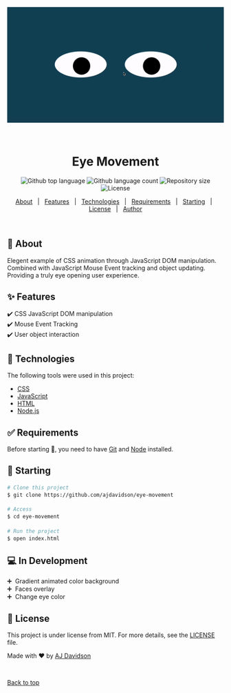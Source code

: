 <div align="center" id="top"> 
  <img src="app.gif" alt="Eye Movement" />

  &#xa0;

  <!-- <a href="https://eyemovement.netlify.app">Demo</a> -->
</div>

<h1 align="center">Eye Movement</h1>

<p align="center">
  <img alt="Github top language" src="https://img.shields.io/github/languages/top/ajdavidson/eye-movement?color=56BEB8">

  <img alt="Github language count" src="https://img.shields.io/github/languages/count/ajdavidson/eye-movement?color=56BEB8">

  <img alt="Repository size" src="https://img.shields.io/github/repo-size/ajdavidson/eye-movement?color=56BEB8">

  <img alt="License" src="https://img.shields.io/github/license/ajdavidson/eye-movement?color=56BEB8">

  <!-- <img alt="Github issues" src="https://img.shields.io/github/issues/ajdavidson/eye-movement?color=56BEB8" /> -->

  <!-- <img alt="Github forks" src="https://img.shields.io/github/forks/ajdavidson/eye-movement?color=56BEB8" /> -->

  <!-- <img alt="Github stars" src="https://img.shields.io/github/stars/ajdavidson/eye-movement?color=56BEB8" /> -->
</p>

<!-- Status -->

<!-- <h4 align="center"> 
	🚧  Eye Movement 🚀 Under construction...  🚧
</h4> 

<hr> -->

<p align="center">
  <a href="#dart-about">About</a> &#xa0; | &#xa0; 
  <a href="#sparkles-features">Features</a> &#xa0; | &#xa0;
  <a href="#rocket-technologies">Technologies</a> &#xa0; | &#xa0;
  <a href="#white_check_mark-requirements">Requirements</a> &#xa0; | &#xa0;
  <a href="#checkered_flag-starting">Starting</a> &#xa0; | &#xa0;
  <a href="#memo-license">License</a> &#xa0; | &#xa0;
  <a href="https://github.com/ajdavidson" target="_blank">Author</a>
</p>

<br>

## :dart: About ##

Elegent example of CSS animation through JavaScript DOM manipulation.\
Combined with JavaScript Mouse Event tracking and object updating.\
Providing a truly eye opening user experience.

## :sparkles: Features ##

:heavy_check_mark: CSS JavaScript DOM manipulation\
:heavy_check_mark: Mouse Event Tracking\
:heavy_check_mark: User object interaction

## :rocket: Technologies ##

The following tools were used in this project:

- [CSS](https://www.w3.org/TR/CSS/#css)
- [JavaScript](https://www.ecma-international.org/)
- [HTML](https://whatwg.org/)
- [Node.js](https://nodejs.org/en/)

## :white_check_mark: Requirements ##

Before starting :checkered_flag:, you need to have [Git](https://git-scm.com) and [Node](https://nodejs.org/en/) installed.

## :checkered_flag: Starting ##

```bash
# Clone this project
$ git clone https://github.com/ajdavidson/eye-movement

# Access
$ cd eye-movement

# Run the project
$ open index.html

```
## :computer: In Development ##

:heavy_plus_sign:&nbsp; Gradient animated color background\
:heavy_plus_sign:&nbsp; Faces overlay\
:heavy_plus_sign:&nbsp; Change eye color

## :memo: License ##

This project is under license from MIT. For more details, see the [LICENSE](LICENSE.md) file.

Made with :heart: by <a href="https://github.com/ajdavidson" target="_blank">AJ Davidson</a>

&#xa0;

<a href="#top">Back to top</a>
